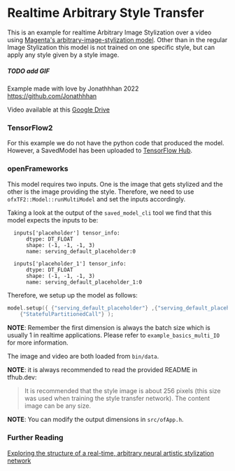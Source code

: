 # Realtime Arbitrary Style Transfer
This is an example for realtime Arbitrary Image Stylization over a video using [Magenta's arbitrary-image-stylization model](https://tfhub.dev/google/magenta/arbitrary-image-stylization-v1-256/2).
Other than in the regular Image Stylization this model is not trained on one specific style, but can apply any style given by a style image.

##### TODO add GIF

Example made with love by Jonathhhan 2022  
https://github.com/Jonathhhan

Video available at this [Google Drive](https://drive.google.com/drive/folders/1VFnWwuu-YXDKG-N6vcjK_nL7YZMFapMU)


### TensorFlow2
For this example we do not have the python code that produced the model. However, a SavedModel has been uploaded to [TensorFlow Hub](https://tfhub.dev).

### openFrameworks
This model requires two inputs. One is the image that gets stylized and the other is the image providing the style.
Therefore, we need to use `ofxTF2::Model::runMultiModel` and set the inputs accordingly. 

Taking a look at the output of the `saved_model_cli` tool we find that this model expects the inputs to be:
```shell
  inputs['placeholder'] tensor_info:
      dtype: DT_FLOAT
      shape: (-1, -1, -1, 3)
      name: serving_default_placeholder:0
      
  inputs['placeholder_1'] tensor_info:
      dtype: DT_FLOAT
      shape: (-1, -1, -1, 3)
      name: serving_default_placeholder_1:0
```
Therefore, we setup up the model as follows:
```C++
model.setup({ {"serving_default_placeholder"} ,{"serving_default_placeholder_1"} },
	{"StatefulPartitionedCall"} );
```
__NOTE__: Remember the first dimension is always the batch size which is usually 1 in realtime applications.  Please refer to `example_basics_multi_IO` for more information.

The image and video are both loaded from `bin/data`.

__NOTE__: it is always recommended to read the provided README in tfhub.dev:
> It is recommended that the style image is about 256 pixels (this size was used when training the style transfer network). The content image can be any size.


__NOTE__: You can modify the output dimensions in `src/ofApp.h`. 

### Further Reading
[Exploring the structure of a real-time, arbitrary neural artistic stylization network](https://arxiv.org/abs/1705.06830)